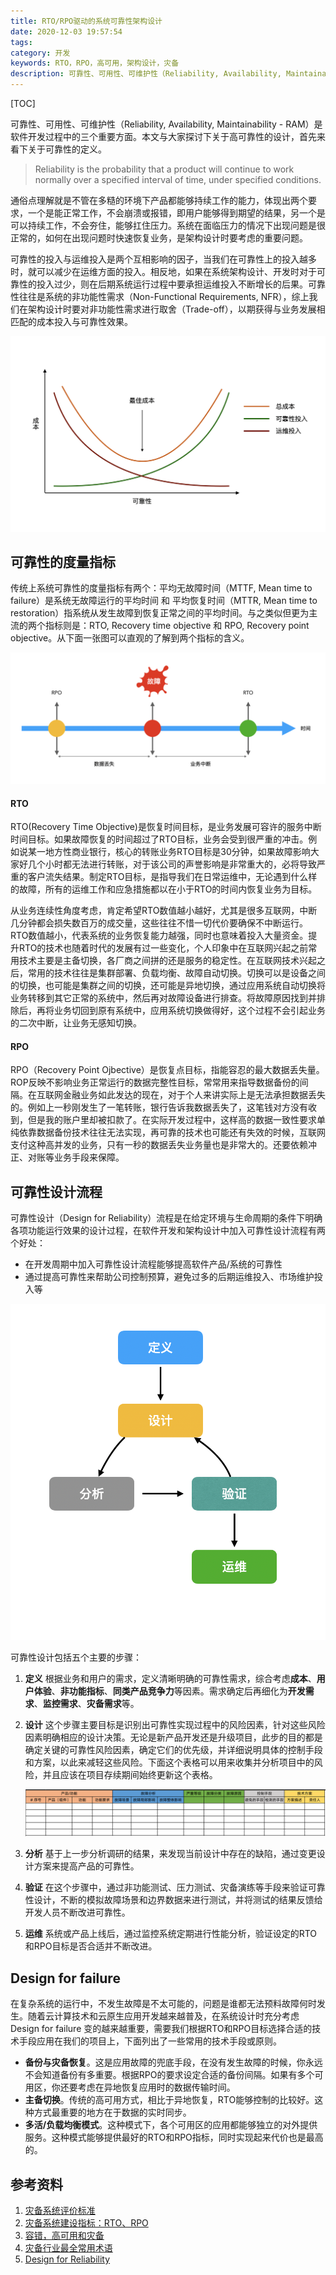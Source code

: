 ```yaml
---
title: RTO/RPO驱动的系统可靠性架构设计
date: 2020-12-03 19:57:54
tags:
category: 开发
keywords: RTO，RPO，高可用，架构设计，灾备
description: 可靠性、可用性、可维护性（Reliability, Availability, Maintainability - RAM）是软件开发过程中的三个重要方面。传统上系统可靠性的度量指标有两个：平均无故障时间（MTTF, Mean time to failure）是系统无故障运行的平均时间 和 平均恢复时间（MTTR, Mean time to restoration）指系统从发生故障到恢复正常之间的平均时间。与之类似但更为主流的两个指标则是：RTO, Recovery time objective 和 RPO, Recovery point objective。从下面一张图可以直观的了解到两个指标的含义。
---
```



[TOC]

可靠性、可用性、可维护性（Reliability, Availability, Maintainability - RAM）是软件开发过程中的三个重要方面。本文与大家探讨下关于高可靠性的设计，首先来看下关于可靠性的定义。

> Reliability is the probability that a product will continue to work normally over a specified interval of time, under specified conditions. 

通俗点理解就是不管在多糙的环境下产品都能够持续工作的能力，体现出两个要求，一个是能正常工作，不会崩溃或报错，即用户能够得到期望的结果，另一个是可以持续工作，不会夯住，能够扛住压力。系统在面临压力的情况下出现问题是很正常的，如何在出现问题时快速恢复业务，是架构设计时要考虑的重要问题。

可靠性的投入与运维投入是两个互相影响的因子，当我们在可靠性上的投入越多时，就可以减少在运维方面的投入。相反地，如果在系统架构设计、开发时对于可靠性的投入过少，则在后期系统运行过程中要承担运维投入不断增长的后果。可靠性往往是系统的非功能性需求（Non-Functional Requirements, NFR），综上我们在架构设计时要对非功能性需求进行取舍（Trade-off），以期获得与业务发展相匹配的成本投入与可靠性效果。

![image-20201201185036148](20201203-system-disaster/image-20201201185036148.png)

## 可靠性的度量指标

传统上系统可靠性的度量指标有两个：平均无故障时间（MTTF, Mean time to failure）是系统无故障运行的平均时间 和 平均恢复时间（MTTR, Mean time to restoration）指系统从发生故障到恢复正常之间的平均时间。与之类似但更为主流的两个指标则是：RTO, Recovery time objective 和 RPO, Recovery point objective。从下面一张图可以直观的了解到两个指标的含义。

![image-20201201182841360](20201203-system-disaster/image-20201201182841360.png)

#### RTO

RTO(Recovery Time Objective)是恢复时间目标，是业务发展可容许的服务中断时间目标。如果故障恢复的时间超过了RTO目标，业务会受到很严重的冲击。例如说某一地方性商业银行，核心的转账业务RTO目标是30分钟，如果故障影响大家好几个小时都无法进行转账，对于该公司的声誉影响是非常重大的，必将导致严重的客户流失结果。制定RTO目标，是指导我们在日常运维中，无论遇到什么样的故障，所有的运维工作和应急措施都以在小于RTO的时间内恢复业务为目标。

从业务连续性角度考虑，肯定希望RTO数值越小越好，尤其是很多互联网，中断几分钟都会损失数百万的成交量，这些往往不惜一切代价要确保不中断运行。RTO数值越小，代表系统的业务恢复能力越强，同时也意味着投入大量资金。提升RTO的技术也随着时代的发展有过一些变化，个人印象中在互联网兴起之前常用技术主要是主备切换，各厂商之间拼的还是服务的稳定性。在互联网技术兴起之后，常用的技术往往是集群部署、负载均衡、故障自动切换。切换可以是设备之间的切换，也可能是集群之间的切换，还可能是异地切换，通过应用系统自动切换将业务转移到其它正常的系统中，然后再对故障设备进行排查。将故障原因找到并排除后，再将业务切回到原有系统中，应用系统切换做得好，这个过程不会引起业务的二次中断，让业务无感知切换。

#### RPO

RPO（Recovery Point Ojbective）是恢复点目标，指能容忍的最大数据丢失量。ROP反映不影响业务正常运行的数据完整性目标，常常用来指导数据备份的间隔。在互联网金融业务如此发达的现在，对于个人来讲实际上是无法承担数据丢失的。例如上一秒刚发生了一笔转账，银行告诉我数据丢失了，这笔钱对方没有收到，但是我的账户里却被扣款了。在实际开发过程中，这样高的数据一致性要求单纯依靠数据备份技术往往无法实现，再可靠的技术也可能还有失效的时候，互联网支付这种高并发的业务，只有一秒的数据丢失业务量也是非常大的。还要依赖冲正、对账等业务手段来保障。

## 可靠性设计流程

可靠性设计（Design for Reliability）流程是在给定环境与生命周期的条件下明确各项功能运行效果的设计过程，在软件开发和架构设计中加入可靠性设计流程有两个好处：

* 在开发周期中加入可靠性设计流程能够提高软件产品/系统的可靠性
* 通过提高可靠性来帮助公司控制预算，避免过多的后期运维投入、市场维护投入等

![image-20201201191638272](20201203-system-disaster/image-20201201191638272.png)

可靠性设计包括五个主要的步骤：

1. **定义** 根据业务和用户的需求，定义清晰明确的可靠性需求，综合考虑**成本**、**用户体验**、**非功能指标**、**同类产品竞争力**等因素。需求确定后再细化为**开发需求**、**监控需求**、**灾备需求**等。

2. **设计** 这个步骤主要目标是识别出可靠性实现过程中的风险因素，针对这些风险因素明确相应的设计决策。无论是新产品开发还是升级项目，此步的目的都是确定关键的可靠性风险因素，确定它们的优先级，并详细说明具体的控制手段和方案，以此来减轻这些风险。下面这个表格可以用来收集并分析项目中的风险，并且应该在项目存续期间始终更新这个表格。

   ![image-20201201194207507](20201203-system-disaster/image-20201201194207507.png)

3. **分析** 基于上一步分析调研的结果，来发现当前设计中存在的缺陷，通过变更设计方案来提高产品的可靠性。

4. **验证** 在这个步骤中，通过非功能测试、压力测试、灾备演练等手段来验证可靠性设计，不断的模拟故障场景和边界数据来进行测试，并将测试的结果反馈给开发人员不断改进可靠性。

5. **运维** 系统或产品上线后，通过监控系统定期进行性能分析，验证设定的RTO和RPO目标是否合适并不断改进。

## Design for failure

在复杂系统的运行中，不发生故障是不太可能的，问题是谁都无法预料故障何时发生。随着云计算技术和云原生应用开发越来越普及，在系统设计时充分考虑 Design for failure 变的越来越重要，需要我们根据RTO和RPO目标选择合适的技术手段应用在我们的项目上，下面列出了一些常用的技术手段或原则。

* **备份与灾备恢复**。这是应用故障的兜底手段，在没有发生故障的时候，你永远不会知道备份有多重要。根据RPO的要求设定合适的备份间隔。如果有多个可用区，你还要考虑在异地恢复应用时的数据传输时间。
* **主备切换**。传统的高可用方式，相比于异地恢复，RTO能够控制的比较好。这种方式最重要的地方在于数据的实时同步。
* **多活/负载均衡模式**。这种模式下，各个可用区的应用都能够独立的对外提供服务。这种模式能够提供最好的RTO和RPO指标，同时实现起来代价也是最高的。

## 参考资料

1. [灾备系统评价标准](http://www.talkwithtrend.com/Article/32186)
2. [灾备系统建设指标：RTO、RPO](https://blog.csdn.net/weixin_42330461/article/details/80743763)
3. [容错，高可用和灾备](http://www.ruanyifeng.com/blog/2019/11/fault-tolerance.html)
4. [灾备行业最全常用术语](https://www.sohu.com/a/161177892_737713)
5. [Design for Reliability](https://manishsharma.blog/2020/07/28/design-for-reliability-importance-of-rto-and-rpo/)